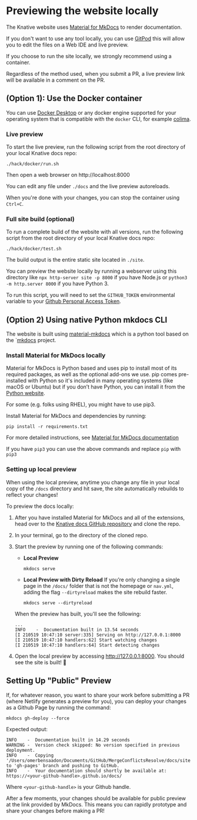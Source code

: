 # Previewing the website locally

The Knative website uses [Material for MkDocs](https://squidfunk.github.io/mkdocs-material/)
to render documentation.

If you don't want to use any tool locally, you can use [GitPod](https://gitpod.io/#https://github.com/knative/docs)
this will allow you to edit the files on a Web IDE and live preview.

If you choose to run the site locally, we strongly recommend using a container.

Regardless of the method used, when you submit a PR, a live preview link will be available in a comment on the PR.

## (Option 1): Use the Docker container

You can use [Docker Desktop](https://www.docker.com/products/docker-desktop) or any docker engine supported for your operating system that is compatible with the `docker` CLI, for example [colima](https://github.com/abiosoft/colima).

### Live preview

To start the live preview, run the following script from the root directory of your local Knative docs repo:
```
./hack/docker/run.sh
```
Then open a web browser on http://localhost:8000

You can edit any file under `./docs` and the live preview autoreloads.

When you're done with your changes, you can stop the container using `Ctrl+C`.


### Full site build (optional)

To run a complete build of the website with all versions, run the following script from the root directory of your local Knative docs repo:
```
./hack/docker/test.sh
```
The build output is the entire static site located in `./site`.

You can preview the website locally by running a webserver using this directory like `npx http-server site -p 8000` if you have Node.js or `python3 -m http.server 8000` if you have Python 3.

To run this script, you will need to set the `GITHUB_TOKEN` environmental variable to your [Github Personal Access Token](https://docs.github.com/en/authentication/keeping-your-account-and-data-secure/creating-a-personal-access-token).


## (Option 2) Using native Python mkdocs CLI

The website is built using [material-mkdocs](https://squidfunk.github.io/mkdocs-material/) which is a python tool based
on the `[mkdocs](https://www.mkdocs.org/) project.

### Install Material for MkDocs locally

Material for MkDocs is Python based and uses pip to install most of its required
packages, as well as the optional add-ons we use.
pip comes pre-installed with Python so it's included in many operating
systems (like macOS or Ubuntu) but if you don’t have Python, you can install it
from the [Python website](https://www.python.org).

For some (e.g. folks using RHEL), you might have to use pip3.

Install Material for MkDocs and dependencies by running:

```
pip install -r requirements.txt
```

For more detailed instructions, see [Material for MkDocs documentation](https://squidfunk.github.io/mkdocs-material/getting-started/#installation)


If you have `pip3` you can use the above commands and replace `pip` with `pip3`

### Setting up local preview

When using the local preview, anytime you change any file in your local copy of
the `/docs` directory and hit save, the site automatically rebuilds to reflect your changes!

To preview the docs locally:

1. After you have installed Material for MkDocs and all of the extensions, head over
to the [Knative docs GitHub repository](https://github.com/knative/docs/tree/main)
and clone the repo.

1. In your terminal, go to the directory of the cloned repo.

1. Start the preview by running one of the following commands:
    - **Local Preview**

      ```
      mkdocs serve
      ```

    - **Local Preview with Dirty Reload**
    If you’re only changing a single page in the `/docs/` folder that is not the homepage or `nav.yml`, adding the flag `--dirtyreload` makes the site rebuild faster.

      ```
      mkdocs serve --dirtyreload
      ```

    When the preview has built, you'll see the following:

    ```{ .bash .no-copy }
    ...
    INFO    -  Documentation built in 13.54 seconds
    [I 210519 10:47:10 server:335] Serving on http://127.0.0.1:8000
    [I 210519 10:47:10 handlers:62] Start watching changes
    [I 210519 10:47:10 handlers:64] Start detecting changes
    ```

1. Open the local preview by accessing http://127.0.0.1:8000. You should see the site is built! 🎉


## Setting Up "Public" Preview

If, for whatever reason, you want to share your work before submitting a PR (where Netlify generates a preview for you), you can deploy your changes as a Github Page by running the command:

```
mkdocs gh-deploy --force
```

Expected output:

```{ .bash .no-copy }
INFO    -  Documentation built in 14.29 seconds
WARNING -  Version check skipped: No version specified in previous deployment.
INFO    -  Copying '/Users/omerbensaadon/Documents/GitHub/MergeConflictsResolve/docs/site' to 'gh-pages' branch and pushing to GitHub.
INFO    -  Your documentation should shortly be available at: https://<your-github-handle>.github.io/docs/
```
Where `<your-github-handle>` is your Github handle.

After a few moments, your changes should be available for public preview at the link provided by MkDocs. This means you can rapidly prototype and share your changes before making a PR!
